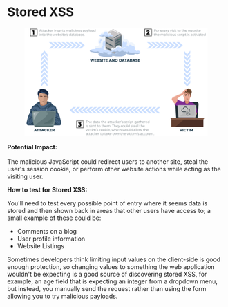# Stored XSS

<figure><img src="../../../../../../../.gitbook/assets/cc2566d297f7328d91bc8552f902210e.png" alt=""><figcaption></figcaption></figure>

**Potential Impact:**\
\
The malicious JavaScript could redirect users to another site, steal the user's session cookie, or perform other website actions while acting as the visiting user.

**How to test for Stored XSS:**

You'll need to test every possible point of entry where it seems data is stored and then shown back in areas that other users have access to; a small example of these could be:

* Comments on a blog
* User profile information
* Website Listings

Sometimes developers think limiting input values on the client-side is good enough protection, so changing values to something the web application wouldn't be expecting is a good source of discovering stored XSS, for example, an age field that is expecting an integer from a dropdown menu, but instead, you manually send the request rather than using the form allowing you to try malicious payloads.&#x20;
